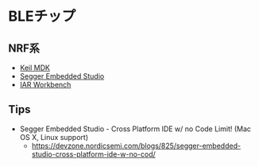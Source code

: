 # BLEチップ

## NRF系

* [Keil MDK](http://www2.keil.com/mdk5/)
* [Segger Embedded Studio](https://www.segger.com/embedded-studio.html)
* [IAR Workbench](https://www.iar.com/jp/iar-embedded-workbench/)

## Tips

* Segger Embedded Studio - Cross Platform IDE w/ no Code Limit! (Mac OS X, Linux support)
	* https://devzone.nordicsemi.com/blogs/825/segger-embedded-studio-cross-platform-ide-w-no-cod/
